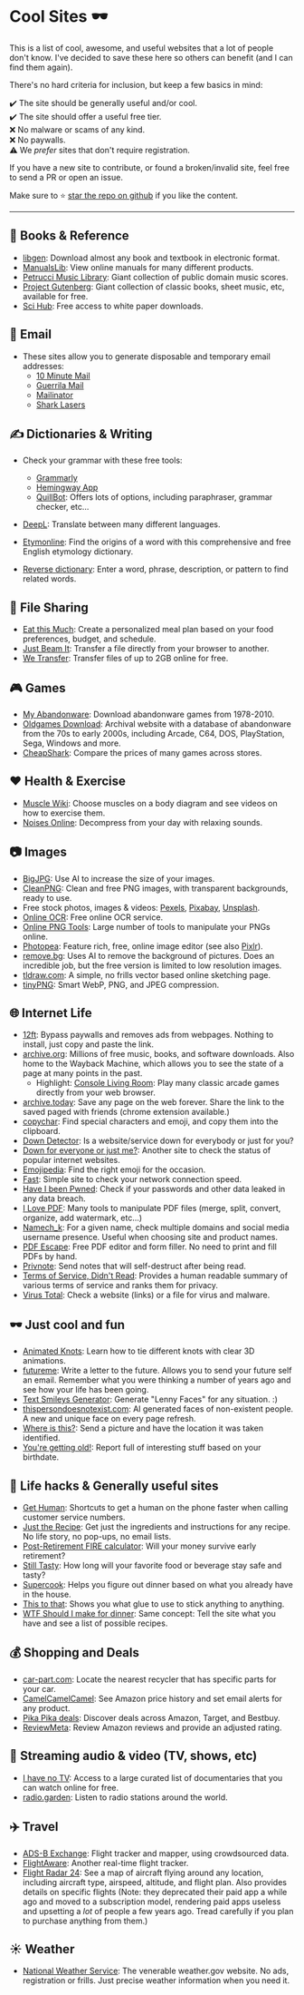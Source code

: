 # Cool Sites 🕶

This is a list of cool, awesome, and useful websites that a lot of people
don't know. I've decided to save these here so others can benefit (and I can
find them again).

There's no hard criteria for inclusion, but keep a few basics in mind:

✔️  The site should be generally useful and/or cool.</br>
✔️  The site should offer a useful free tier.</br>
❌ No malware or scams of any kind.</br>
❌ No paywalls.</br>
⚠️  We _prefer_ sites that don't require registration.

If you have a new site to contribute, or found a broken/invalid site, feel free to
send a PR or open an issue.

Make sure to ⭐ [star the repo on github](https://github.com/marcopaganini/coolsites) if you like the content.

---

## 📘 Books & Reference

* [libgen](https://linbgen.is): Download almost any book and textbook in electronic format.
* [ManualsLib](https://manualslib.com): View online manuals for many different products.
* [Petrucci Music Library](https://imslp.org/wiki/Main_Page): Giant collection of public domain music scores.
* [Project Gutenberg](https://www.gutenberg.org): Giant collection of classic books, sheet music, etc, available for free.
* [Sci Hub](https://sci-hub.mksa.top/): Free access to white paper downloads.

## 📧 Email

* These sites allow you to generate disposable and temporary email addresses:
  * [10 Minute Mail](https://10minutemail.com/)
  * [Guerrila Mail](https://www.guerrillamail.com/inbox)
  * [Mailinator](https://www.mailinator.com)
  * [Shark Lasers](https://sharklasers.com)

## ✍ Dictionaries & Writing

* Check your grammar with these free tools:
  * [Grammarly](https://grammarly.com)
  * [Hemingway App](https://hemingwayapp.com/)
  * [QuillBot](https://quillbot.com/): Offers lots of options, including paraphraser, grammar checker, etc...

* [DeepL](https://www.deepl.com/translator): Translate between many different languages.
* [Etymonline](https://www.etymonline.com/): Find the origins of a word with this comprehensive and free English etymology dictionary.
* [Reverse dictionary](https://www.onelook.com/reverse-dictionary.shtml): Enter a word, phrase, description, or pattern to find related words.

## 📂 File Sharing

* [Eat this Much](https://www.eatthismuch.com/): Create a personalized meal plan based on your food preferences, budget, and schedule.
* [Just Beam It](https://justbeamit.com/): Transfer a file directly from your browser to another.
* [We Transfer](https://wetransfer.com/): Transfer files of up to 2GB online for free.

## 🎮 Games

* [My Abandonware](https://www.myabandonware.com/): Download abandonware games from 1978-2010.
* [Oldgames Download](https://oldgamesdownload.com/): Archival website with a database of abandonware from the 70s to early 2000s, including Arcade, C64, DOS, PlayStation, Sega, Windows and more.
* [CheapShark](https://www.cheapshark.com/): Compare the prices of many games across stores.

## ❤️  Health & Exercise

* [Muscle Wiki](https://musclewiki.com): Choose muscles on a body diagram and see videos on how to exercise them.
* [Noises Online](http://noises.online): Decompress from your day with relaxing sounds.

## 📷 Images

* [BigJPG](https://bigjpg.com/): Use AI to increase the size of your images.
* [CleanPNG](https://www.cleanpng.com/): Clean and free PNG images, with transparent backgrounds, ready to use.
* Free stock photos, images & videos: [Pexels](https://www.pexels.com/), [Pixabay](https://pixabay.com), [Unsplash](https://unsplash.com/).
* [Online OCR](https://www.onlineocr.net/): Free online OCR service.
* [Online PNG Tools](https://onlinepngtools.com/): Large number of tools to manipulate your PNGs online.
* [Photopea](https://www.photopea.com/): Feature rich, free, online image editor (see also [Pixlr](https://pixlr.com/)).
* [remove.bg](https://www.remove.bg/): Uses AI to remove the background of pictures. Does an incredible job, but the free version is limited to low resolution images.
* [tldraw.com](https://www.tldraw.com/): A simple, no frills vector based online sketching page.
* [tinyPNG](https://tinypng.com): Smart WebP, PNG, and JPEG compression.

## 🌐 Internet Life

* [12ft](https://12ft.io): Bypass paywalls and removes ads from webpages.  Nothing to install, just copy and paste the link.
* [archive.org](https://archive.org): Millions of free music, books, and software downloads. Also home to the Wayback Machine, which allows you to see the state of a page at many points in the past.
  * Highlight: [Console Living Room](https://archive.org/details/consolelivingroom): Play many classic arcade games directly from your web browser.
* [archive.today](https://archive.today): Save any page on the web forever. Share the link to the saved paged with friends (chrome extension available.)
* [copychar](https://copychar.cc): Find special characters and emoji, and copy them into the clipboard.
* [Down Detector](https://downdetector.com): Is a website/service down for everybody or just for you?
* [Down for everyone or just me?](https://downforeveryoneorjustme.com/): Another site to check the status of popular internet websites.
* [Emojipedia](https://emojipedia.org/): Find the right emoji for the occasion.
* [Fast](https://fast.com/): Simple site to check your network connection speed.
* [Have I been Pwned](https://haveibeenpwned.com/): Check if your passwords and other data leaked in any data breach.
* [I Love PDF](https://ilovepdf.com): Many tools to manipulate PDF files (merge, split, convert, organize, add watermark, etc...)
* [Namech_k](https://namechk.com): For a given name, check multiple domains and social media username presence. Useful when choosing site and product names.
* [PDF Escape](https://www.pdfescape.com): Free PDF editor and form filler. No need to print and fill PDFs by hand.
* [Privnote](https://privnote.com/): Send notes that will self-destruct after being read.
* [Terms of Service, Didn't Read](https://tosdr.org/): Provides a human readable summary of various terms of service and ranks them for privacy.
* [Virus Total](https://www.virustotal.com): Check a website (links) or a file for virus and malware.

## 🕶 Just cool and fun

* [Animated Knots](https://www.animatedknots.com): Learn how to tie different knots with clear 3D animations.
* [futureme](https://www.futureme.org/): Write a letter to the future. Allows you to send your future self an email. Remember what you were thinking a number of years ago and see how your life has been going.
* [Text Smileys Generator](https://lenny-face-generator.textsmilies.com/): Generate "Lenny Faces" for any situation. :)
* [thispersondoesnotexist.com](https://thispersondoesnotexist.com/): AI generated faces of non-existent people. A new and unique face on every page refresh.
* [Where is this?](https://www.where-is-this.com/): Send a picture and have the location it was taken identified.
* [You're getting old!](https://you.regettingold.com): Report full of interesting stuff based on your birthdate.

## 🔧 Life hacks & Generally useful sites

* [Get Human](https://gethuman.com/): Shortcuts to get a human on the phone faster when calling customer service numbers.
* [Just the Recipe](https://www.justtherecipe.com/): Get just the ingredients and instructions for any recipe. No life story, no pop-ups, no email lists.
* [Post-Retirement FIRE calculator](https://engaging-data.com/will-money-last-retire-early/): Will your money survive early retirement?
* [Still Tasty](https://stilltasty.com/): How long will your favorite food or beverage stay safe and tasty?
* [Supercook](https://www.supercook.com): Helps you figure out dinner based on what you already have in the house.
* [This to that](http://thistothat.com/): Shows you what glue to use to stick anything to anything.
* [WTF Should I make for dinner](http://www.whatthefuckshouldimakefordinner.com/): Same concept: Tell
  the site what you have and see a list of possible recipes.

## 💰 Shopping and Deals

* [car-part.com](https://www.car-part.com/): Locate the nearest recycler that has specific parts for your car.
* [CamelCamelCamel](https://camecamelcamel.com): See Amazon price history and set email alerts for any product.
* [Pika Pika deals](https://pikapikadeals.com): Discover deals across Amazon, Target, and Bestbuy.
* [ReviewMeta](https://reviewmeta.com/): Review Amazon reviews and provide an adjusted rating.

## 📀 Streaming audio & video (TV, shows, etc)

* [I have no TV](https://ihavenotv.com): Access to a large curated list of documentaries that you can watch online for free.
* [radio.garden](https://radio.garden): Listen to radio stations around the world.

## ✈️  Travel

* [ADS-B Exchange](https://globe.adsbexchange.com/): Flight tracker and mapper, using crowdsourced data.
* [FlightAware](https://flightaware.com/): Another real-time flight tracker.
* [Flight Radar 24](https://www.flightradar24.com/): See a map of aircraft flying around any location, including aircraft type, airspeed, altitude, and flight plan. Also provides details on specific flights (Note: they deprecated their paid app a while ago and moved to a subscription model, rendering paid apps useless and upsetting a _lot_ of people a few years ago. Tread carefully if you plan to purchase anything from them.)

## ☀️  Weather

* [National Weather Service](https://weather.gov): The venerable weather.gov website. No ads, registration or frills. Just precise weather information when you need it.
